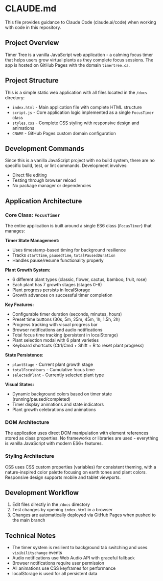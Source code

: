 # CLAUDE.md

This file provides guidance to Claude Code (claude.ai/code) when working with code in this repository.

## Project Overview

Timer Tree is a vanilla JavaScript web application - a calming focus timer that helps users grow virtual plants as they complete focus sessions. The app is hosted on GitHub Pages with the domain `timertree.ca`.

## Project Structure

This is a simple static web application with all files located in the `/docs` directory:
- `index.html` - Main application file with complete HTML structure
- `script.js` - Core application logic implemented as a single `FocusTimer` class
- `styles.css` - Complete CSS styling with responsive design and animations
- `CNAME` - GitHub Pages custom domain configuration

## Development Commands

Since this is a vanilla JavaScript project with no build system, there are no specific build, test, or lint commands. Development involves:
- Direct file editing
- Testing through browser reload
- No package manager or dependencies

## Application Architecture

### Core Class: `FocusTimer`
The entire application is built around a single ES6 class (`FocusTimer`) that manages:

**Timer State Management:**
- Uses timestamp-based timing for background resilience
- Tracks `startTime`, `pausedTime`, `totalPausedDuration`
- Handles pause/resume functionality properly

**Plant Growth System:**
- 6 different plant types (classic, flower, cactus, bamboo, fruit, rose)
- Each plant has 7 growth stages (stages 0-6)
- Plant progress persists in localStorage
- Growth advances on successful timer completion

**Key Features:**
- Configurable timer duration (seconds, minutes, hours)
- Preset time buttons (30s, 5m, 25m, 45m, 1h, 1.5h, 2h)
- Progress tracking with visual progress bar
- Browser notifications and audio notifications
- Total focus time tracking (persistent in localStorage)
- Plant selection modal with 6 plant varieties
- Keyboard shortcuts (Ctrl/Cmd + Shift + R to reset plant progress)

**State Persistence:**
- `plantStage` - Current plant growth stage
- `totalFocusHours` - Cumulative focus time
- `selectedPlant` - Currently selected plant type

**Visual States:**
- Dynamic background colors based on timer state (running/paused/completed)
- Timer display animations and state indicators
- Plant growth celebrations and animations

### DOM Architecture
The application uses direct DOM manipulation with element references stored as class properties. No frameworks or libraries are used - everything is vanilla JavaScript with modern ES6+ features.

### Styling Architecture
CSS uses CSS custom properties (variables) for consistent theming, with a nature-inspired color palette focusing on earth tones and plant colors. Responsive design supports mobile and tablet viewports.

## Development Workflow

1. Edit files directly in the `/docs` directory
2. Test changes by opening `index.html` in a browser
3. Changes are automatically deployed via GitHub Pages when pushed to the main branch

## Technical Notes

- The timer system is resilient to background tab switching and uses `visibilitychange` events
- Audio notifications use Web Audio API with graceful fallback
- Browser notifications require user permission
- All animations use CSS keyframes for performance
- localStorage is used for all persistent data